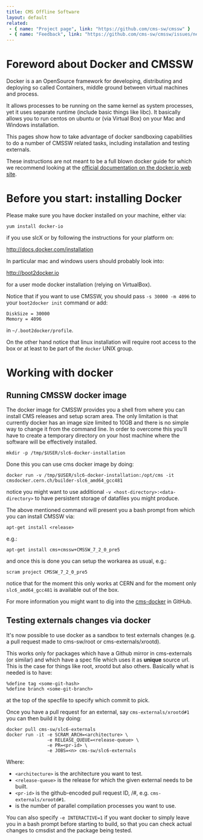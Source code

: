 ```yaml
---
title: CMS Offline Software
layout: default
related:
 - { name: "Project page", link: "https://github.com/cms-sw/cmssw" }
 - { name: "Feedback", link: "https://github.com/cms-sw/cmssw/issues/new" }
---
```


# Foreword about Docker and CMSSW

Docker is a an OpenSource framework for developing, distributing and deploying
so called Containers, middle ground between virtual machines and process.

It allows processes to be running on the same kernel as system processes, yet it
uses separate runtime (include basic things like libc). It basically allows you
to run centos on ubuntu or (via Virtual Box) on your Mac and Windows installation.

This pages show how to take advantage of docker sandboxing capabilities to do a
number of CMSSW related tasks, including installation and testing externals.

These instructions are not meant to be a full blown docker guide for which we
recommend looking at the [official documentation on the docker.io web site](https://docker.io).


# Before you start: installing Docker

Please make sure you have docker installed on your machine, either via:

    yum install docker-io

if you use slcX or by following the instructions for your platform on:

<http://docs.docker.com/installation>

In particular mac and windows users should probably look into:

<http://boot2docker.io>

for a user mode docker installation (relying on VirtualBox). 

Notice that if you want to use CMSSW, you should pass `-s 30000 -m 4096` to
your `boot2docker init` command or add:

    DiskSize = 30000
    Memory = 4096

in `~/.boot2docker/profile`.

On the other hand notice that linux installation will require root access to the
box or at least to be part of the `docker` UNIX group.

# Working with docker

## Running CMSSW docker image

The docker image for CMSSW provides you a shell from where you can install CMS
releases and setup scram area. The only limitation is that currently docker has
an image size limited to 10GB and there is no simple way to change it from the
command line. In order to overcome this you'll have to create a temporary
directory on your host machine where the software will be effectively installed.

    mkdir -p /tmp/$USER/slc6-docker-installation

Done this you can use cms docker image by doing:

    docker run -v /tmp/$USER/slc6-docker-installation:/opt/cms -it cmsdocker.cern.ch/builder-slc6_amd64_gcc481


notice you might want to use additional `-v <host-directory>:<data-directory>`
to have persistent storage of datafiles you might produce.

The above mentioned command will present you a bash prompt from which you can
install CMSSW via:

    apt-get install <release>

e.g.:

    apt-get install cms+cmssw+CMSSW_7_2_0_pre5

and once this is done you can setup the workarea as usual, e.g.:

    scram project CMSSW_7_2_0_pre5

notice that for the moment this only works at CERN and for the moment only
`slc6_amd64_gcc481` is available out of the box.

For more information you might want to dig into the
[cms-docker](https://github.com/cms-sw/cms-docker) in GitHub.

## Testing externals changes via docker

It's now possible to use docker as a sandbox to test externals changes (e.g. a pull
request made to cms-sw/root or cms-externals/xrootd).

This works only for packages which have a Github mirror in cms-externals (or
similar) and which have a spec file which uses it as **unique** source url. This is
the case for things like root, xrootd but also others. Basically what is needed is
to have:

    %define tag <some-git-hash>
    %define branch <some-git-branch>

at the top of the specfile to specify which commit to pick.

Once you have a pull request for an external, say `cms-externals/xrootd#1` you
can then build it by doing:

    docker pull cms-sw/slc6-externals
    docker run -it -e SCRAM_ARCH=<architecture> \
                   -e RELEASE_QUEUE=<release-queue> \
                   -e PR=<pr-id> \
                   -e JOBS=<n> cms-sw/slc6-externals

Where:

- `<architecture>` is the architecture you want to test.
- `<release-queue>` is the release for which the given external needs to be built.
- `<pr-id>` is the github-encoded pull request ID,
  <organization>/<repository>#<pr>, e.g. `cms-externals/xrootd#1`.
- <n> is the number of parallel compilation processes you want to use.

You can also specify `-e INTERACTIVE=1` if you want docker to simply leave you
in a bash prompt before starting to build, so that you can check actual changes
to cmsdist and the package being tested.
